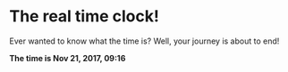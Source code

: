 # The real time clock!

Ever wanted to know what the time is? Well, your journey is about to end!

**The time is Nov 21, 2017, 09:16**